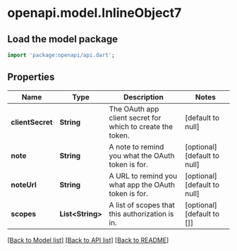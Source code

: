# openapi.model.InlineObject7

## Load the model package
```dart
import 'package:openapi/api.dart';
```

## Properties
Name | Type | Description | Notes
------------ | ------------- | ------------- | -------------
**clientSecret** | **String** | The OAuth app client secret for which to create the token. | [default to null]
**note** | **String** | A note to remind you what the OAuth token is for. | [optional] [default to null]
**noteUrl** | **String** | A URL to remind you what app the OAuth token is for. | [optional] [default to null]
**scopes** | **List&lt;String&gt;** | A list of scopes that this authorization is in. | [optional] [default to []]

[[Back to Model list]](../README.md#documentation-for-models) [[Back to API list]](../README.md#documentation-for-api-endpoints) [[Back to README]](../README.md)


